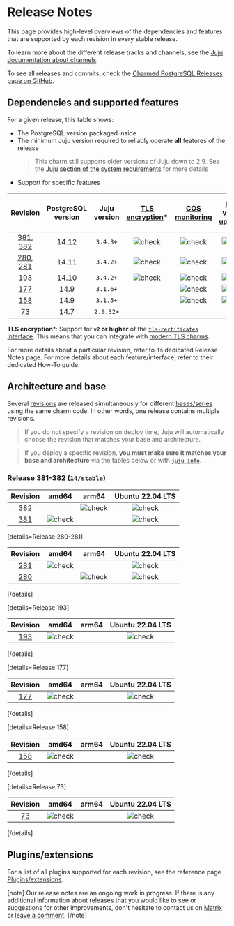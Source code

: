 # Release Notes

This page provides high-level overviews of the dependencies and features that are supported by each revision in every stable release.

To learn more about the different release tracks and channels, see the [Juju documentation about channels](https://juju.is/docs/juju/channel#heading--risk).

To see all releases and commits, check the [Charmed PostgreSQL Releases page on GitHub](https://github.com/canonical/postgresql-k8s-operator/releases).

## Dependencies and supported features

For a given release, this table shows:
* The PostgreSQL version packaged inside
* The minimum Juju version required to reliably operate **all** features of the release
   > This charm still supports older versions of Juju down to 2.9. See the [Juju section of the system requirements](/t/) for more details
* Support for specific features

| Revision | PostgreSQL version | Juju version | [TLS encryption](/t/9685)* | [COS monitoring](/t/10600) | [Minor version upgrades](/t/) | [Cross-regional async replication](/t/) | [Point-in-time recovery](/t/)
|:---:|:---:|:---:|:---:|:---:|:---:|:---:|:---:|
| [381], [382] | 14.12 | `3.4.3+` | ![check] | ![check] | ![check] | ![check] | ![check] |
| [280], [281] | 14.11 | `3.4.2+` | ![check] | ![check] | ![check] | ![check] |
| [193] | 14.10 | `3.4.2+` | ![check] | ![check] | ![check] | ![check] |
| [177] | 14.9 | `3.1.6+` |  | ![check] | ![check] |
| [158] | 14.9 | `3.1.5+` |  | ![check] | ![check] |
| [73]  | 14.7 | `2.9.32+` |  |  |


**TLS encryption***: Support for **`v2` or higher** of the [`tls-certificates` interface](https://charmhub.io/tls-certificates-interface/libraries/tls_certificates). This means that you can integrate with [modern TLS charms](https://charmhub.io/topics/security-with-x-509-certificates).

For more details about a particular revision, refer to its dedicated Release Notes page.
For more details about each feature/interface, refer to their dedicated How-To guide.

## Architecture and base
Several [revisions](https://juju.is/docs/sdk/revision) are released simultaneously for different [bases/series](https://juju.is/docs/juju/base) using the same charm code. In other words, one release contains multiple revisions.

> If you do not specify a revision on deploy time, Juju will automatically choose the revision that matches your base and architecture.

> If you deploy a specific revision, **you must make sure it matches your base and architecture** via the tables below or with [`juju info`](https://juju.is/docs/juju/juju-info).

### Release 381-382 (`14/stable`)

| Revision | amd64 | arm64 | Ubuntu 22.04 LTS
|:--------:|:-----:|:-----:|:-----:|
|[382] | | ![check] | ![check]  |
|[381] | ![check] | | ![check] |

[details=Release 280-281]

| Revision| amd64 | arm64 | Ubuntu 22.04 LTS
|:--------:|:-----:|:-----:|:-----:|
|[281] |![check]| | ![check]   |
|[280] |  | ![check]| ![check] |

[/details]

[details=Release 193]

| Revision| amd64 | arm64 | Ubuntu 22.04 LTS
|:--------:|:-----:|:-----:|:-----:|
|[193] | ![check]| | ![check]  |

[/details]

[details=Release 177]

| Revision| amd64 | arm64 | Ubuntu 22.04 LTS
|:--------:|:-----:|:-----:|:-----:|
|[177] |![check]| | ![check]   |

[/details]

[details=Release 158]

| Revision| amd64 | arm64 | Ubuntu 22.04 LTS
|:--------:|:-----:|:-----:|:-----:|
|[158] |![check]| | ![check]   |

[/details]

[details=Release 73]

| Revision| amd64 | arm64 | Ubuntu 22.04 LTS
|:--------:|:-----:|:-----:|:-----:|
|[73] |![check]| | ![check]   |

[/details]

## Plugins/extensions

For a list of all plugins supported for each revision, see the reference page [Plugins/extensions](/t/10945).

[note]
 Our release notes are an ongoing work in progress. If there is any additional information about releases that you would like to see or suggestions for other improvements, don't hesitate to contact us on [Matrix ](https://matrix.to/#/#charmhub-data-platform:ubuntu.com) or [leave a comment](https://discourse.charmhub.io/t/charmed-postgresql-k8s-reference-release-notes/11872).
[/note]

<!-- LINKS -->
[382]: /t/15442
[381]: /t/15442
[281]: /t/14068
[280]: /t/14068
[193]: /t/13208
[177]: /t/12668
[158]: /t/11874
[73]: /t/11873

<!--BADGES-->
[check]: https://img.icons8.com/color/20/checkmark--v1.png